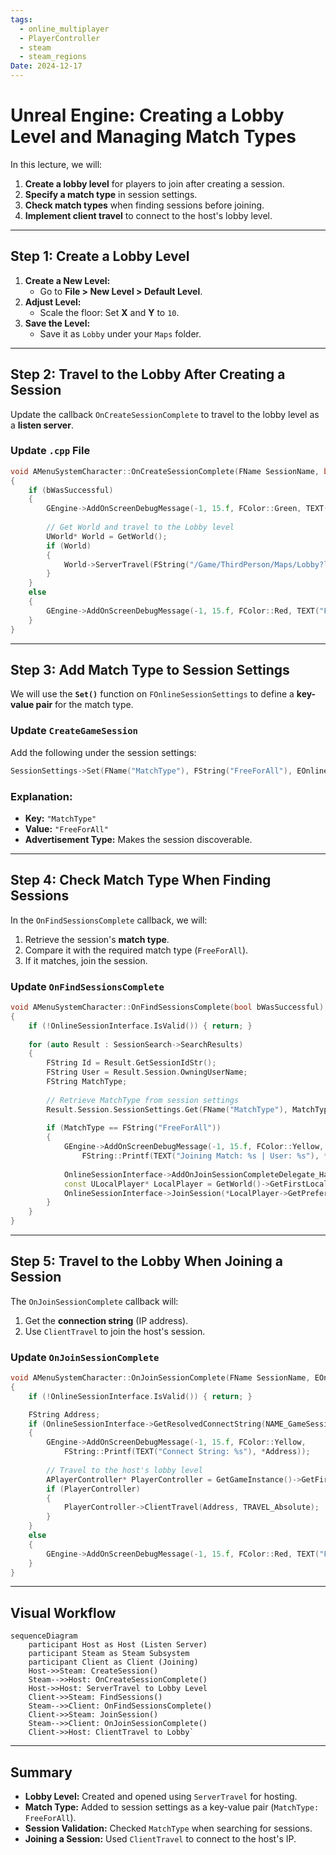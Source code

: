 ```yaml
---
tags:
  - online_multiplayer
  - PlayerController
  - steam
  - steam_regions
Date: 2024-12-17
---
```

# Unreal Engine: Creating a Lobby Level and Managing Match Types

In this lecture, we will:

1. **Create a lobby level** for players to join after creating a session.
2. **Specify a match type** in session settings.
3. **Check match types** when finding sessions before joining.
4. **Implement client travel** to connect to the host's lobby level.

---

## Step 1: Create a Lobby Level

1. **Create a New Level:**
    - Go to **File > New Level > Default Level**.
2. **Adjust Level:**
    - Scale the floor: Set **X** and **Y** to `10`.
3. **Save the Level:**
    - Save it as `Lobby` under your `Maps` folder.

---

## Step 2: Travel to the Lobby After Creating a Session

Update the callback `OnCreateSessionComplete` to travel to the lobby level as a **listen server**.

### Update `.cpp` File

```cpp
void AMenuSystemCharacter::OnCreateSessionComplete(FName SessionName, bool bWasSuccessful)
{
    if (bWasSuccessful)
    {
        GEngine->AddOnScreenDebugMessage(-1, 15.f, FColor::Green, TEXT("Session Created Successfully"));
        
        // Get World and travel to the Lobby level
        UWorld* World = GetWorld();
        if (World)
        {
            World->ServerTravel(FString("/Game/ThirdPerson/Maps/Lobby?listen"));
        }
    }
    else
    {
        GEngine->AddOnScreenDebugMessage(-1, 15.f, FColor::Red, TEXT("Failed to Create Session"));
    }
}
```
---

## Step 3: Add Match Type to Session Settings

We will use the **`Set()`** function on `FOnlineSessionSettings` to define a **key-value pair** for the match type.

### Update `CreateGameSession`

Add the following under the session settings:
```cpp
SessionSettings->Set(FName("MatchType"), FString("FreeForAll"), EOnlineDataAdvertisementType::ViaOnlineServiceAndPing);
```

### Explanation:

- **Key:** `"MatchType"`
- **Value:** `"FreeForAll"`
- **Advertisement Type:** Makes the session discoverable.

---

## Step 4: Check Match Type When Finding Sessions

In the `OnFindSessionsComplete` callback, we will:

1. Retrieve the session's **match type**.
2. Compare it with the required match type (`FreeForAll`).
3. If it matches, join the session.

### Update `OnFindSessionsComplete`

```cpp
void AMenuSystemCharacter::OnFindSessionsComplete(bool bWasSuccessful)
{
    if (!OnlineSessionInterface.IsValid()) { return; }
    
    for (auto Result : SessionSearch->SearchResults)
    {
        FString Id = Result.GetSessionIdStr();
        FString User = Result.Session.OwningUserName;
        FString MatchType;
        
        // Retrieve MatchType from session settings
        Result.Session.SessionSettings.Get(FName("MatchType"), MatchType);
        
        if (MatchType == FString("FreeForAll"))
        {
            GEngine->AddOnScreenDebugMessage(-1, 15.f, FColor::Yellow,
                FString::Printf(TEXT("Joining Match: %s | User: %s"), *MatchType, *User));
            
            OnlineSessionInterface->AddOnJoinSessionCompleteDelegate_Handle(JoinSessionCompleteDelegate);
            const ULocalPlayer* LocalPlayer = GetWorld()->GetFirstLocalPlayerFromController();
            OnlineSessionInterface->JoinSession(*LocalPlayer->GetPreferredUniqueNetId(), NAME_GameSession, Result);
        }
    }
}
```
---

## Step 5: Travel to the Lobby When Joining a Session

The `OnJoinSessionComplete` callback will:

1. Get the **connection string** (IP address).
2. Use `ClientTravel` to join the host's session.

### Update `OnJoinSessionComplete`

```cpp
void AMenuSystemCharacter::OnJoinSessionComplete(FName SessionName, EOnJoinSessionCompleteResult::Type Result)
{
    if (!OnlineSessionInterface.IsValid()) { return; }

    FString Address;
    if (OnlineSessionInterface->GetResolvedConnectString(NAME_GameSession, Address))
    {
        GEngine->AddOnScreenDebugMessage(-1, 15.f, FColor::Yellow,
            FString::Printf(TEXT("Connect String: %s"), *Address));
        
        // Travel to the host's lobby level
        APlayerController* PlayerController = GetGameInstance()->GetFirstLocalPlayerController();
        if (PlayerController)
        {
            PlayerController->ClientTravel(Address, TRAVEL_Absolute);
        }
    }
    else
    {
        GEngine->AddOnScreenDebugMessage(-1, 15.f, FColor::Red, TEXT("Failed to Obtain Connect String"));
    }
}

```

---

## Visual Workflow

```mermaid
sequenceDiagram
	participant Host as Host (Listen Server)
	participant Steam as Steam Subsystem     
	participant Client as Client (Joining)      
	Host->>Steam: CreateSession()       
	Steam-->>Host: OnCreateSessionComplete()       
	Host->>Host: ServerTravel to Lobby Level        
	Client->>Steam: FindSessions()       
	Steam-->>Client: OnFindSessionsComplete()       
	Client->>Steam: JoinSession()       
	Steam-->>Client: OnJoinSessionComplete()       
	Client->>Host: ClientTravel to Lobby`
```
---

## Summary

- **Lobby Level:** Created and opened using `ServerTravel` for hosting.
- **Match Type:** Added to session settings as a key-value pair (`MatchType: FreeForAll`).
- **Session Validation:** Checked `MatchType` when searching for sessions.
- **Joining a Session:** Used `ClientTravel` to connect to the host's IP.